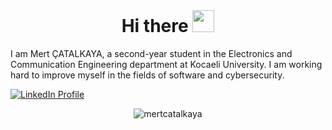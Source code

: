 # &nbsp;<h1 align="center">Hi there <img src="https://media.giphy.com/media/hvRJCLFzcasrR4ia7z/giphy.gif" width="35"></h1>


I am Mert ÇATALKAYA, a second-year student in the Electronics and Communication Engineering department at Kocaeli University.
I am working hard to improve myself in the fields of software and cybersecurity.

[![LinkedIn Profile](https://img.shields.io/badge/LinkedIn-0077B5?style=for-the-badge&logo=linkedin&logoColor=white)](https://www.linkedin.com/in/mertcatalkaya/)

<p align="center"> <img src="https://github-readme-stats.vercel.app/api?username=MertCatalkaya" alt="mertcatalkaya" /> </p>






